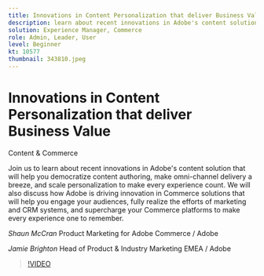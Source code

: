 ```yaml
---
title: Innovations in Content Personalization that deliver Business Value
description: learn about recent innovations in Adobe's content solution, and how Adobe is driving innovation in Commerce solutions
solution: Experience Manager, Commerce
role: Admin, Leader, User
level: Beginner
kt: 10577
thumbnail: 343810.jpeg
---
```

# Innovations in Content Personalization that deliver Business Value

Content & Commerce

Join us to learn about recent innovations in Adobe's content solution that will help you democratize content authoring, make omni-channel delivery a breeze, and scale personalization to make every experience count.  We will also discuss how Adobe is driving innovation in Commerce solutions that will help you engage your audiences, fully realize the efforts of marketing and CRM systems, and supercharge your Commerce platforms to make every experience one to remember.

*Shaun McCran* Product Marketing for Adobe Commerce / Adobe

*Jamie Brighton* Head of Product & Industry Marketing EMEA / Adobe

>[!VIDEO](https://video.tv.adobe.com/v/343810/?quality=12&learn=on)

